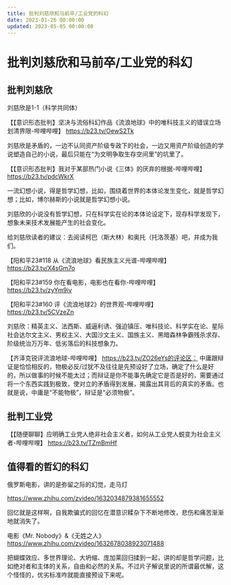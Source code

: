 ```yaml
---
title: 批判刘慈欣和马前卒/工业党的科幻
date: 2023-01-26 00:00:00
updated: 2023-05-05 00:00:00
---
```


# 批判刘慈欣和马前卒/工业党的科幻

## 批判刘慈欣

刘慈欣是1-1（科学共同体）

【【意识形态批判】坚决与流俗科幻作品《流浪地球》中的唯科技主义的错误立场划清界限-哔哩哔哩】 https://b23.tv/OewS2Tk

刘慈欣是矛盾的，一边不认同资产阶级专政下的社会，一边又用资产阶级创造的学说塑造自己的小说，最后只能在“为文明争取生存空间里”的坑里了。

【【意识形态批判】我对于某部热门小说《三体》的厌弃的根据-哔哩哔哩】 https://b23.tv/pdcWkrX

一流幻想小说，得是哲学幻想，比如，围绕着世界的本体论发生变化，就是哲学幻想；比如，博尔赫斯的小说就是哲学幻想小说。

刘慈欣的小说没有哲学幻想，只在科学实在论的本体论设定下，现存科学发现下，想象未来技术发展能产生的社会变化。

给刘慈欣读者的建议：去阅读柯巴（斯大林）和奥托（托洛茨基）吧，并成为我们。

【阳和平23#118 从《流浪地球》看民族主义光谱-哔哩哔哩】 https://b23.tv/X4sGm7o

【阳和平23#159 你在看电影，电影也在看你-哔哩哔哩】 https://b23.tv/zyYm9iv

【阳和平23#160 评《流浪地球2》的世界观-哔哩哔哩】 https://b23.tv/5CVzeZn

刘慈欣：精英主义、法西斯、威逼利诱、强迫镇压、唯科技论、科学实在论、星际社会达尔文主义、男权主义、大国沙文主义、国族主义、黑暗森林争霸残杀求存、阶级统治万万年、低劣落后的科技想象力。

【齐泽克锐评流浪地球-哔哩哔哩】 https://b23.tv/ZO26eYs的评论区：
中庸跟辩证是恰恰相反的，物极必反/过犹不及往往是先预设好了立场，确定了什么是好的，所以做事的时候不能太过；而辩证是你不能事先确定它是否是好的，需要通过将一个东西实践到极致，使对立的矛盾得到发展，揭露出其背后的真实的矛盾。也就是说，中庸是“不能物极”，辩证是“必须物极”。

## 批判工业党

【【随便聊聊】应明确工业党人绝非社会主义者，如何从工业党人蜕变为社会主义者-哔哩哔哩】 https://b23.tv/TZmBmHf

## 值得看的哲幻的科幻

俄罗斯电影，讲的是弥留之际的幻觉，走马灯

https://www.zhihu.com/zvideo/1632034879381655552

回忆就是这样啊，自我欺骗式的回忆在潜意识糅杂下不断地修改，悲伤和痛苦渐渐地就消失了。

电影《Mr. Nobody》&《无姓之人》https://www.zhihu.com/zvideo/1632678038923071488

把蝴蝶效应、多世界理论、大坍缩、庞加莱回归揉到一起，讲的却是哲学问题，比如绝对者和主体的关系，自由和必然的关系。不过片子解说里说的所谓最优解，这个怪怪的，优劣标准咋就能直接预设下来呢。
